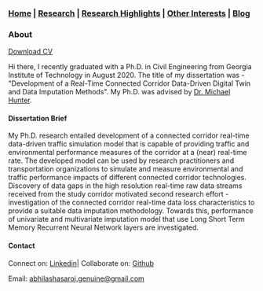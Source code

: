 ### [Home](README.md) | [Research](research_projects.md) | [Research Highlights](/research.md) | [Other Interests](other_interests.md) | [Blog](blog.md) 
 
### About
[Download CV](/Curriculum_vitae_Abhilasha_Saroj.pdf)

Hi there, I recently graduated with a Ph.D. in Civil Engineering from Georgia Institute of Technology in August 2020. The title of my dissertation was - "Development of a Real-Time Connected Corridor Data-Driven Digital Twin and Data Imputation Methods". My Ph.D. was advised by [Dr. Michael Hunter](https://ce.gatech.edu/people/Faculty/811/overview).

#### Dissertation Brief
My Ph.D. research entailed development of a connected corridor real-time data-driven traffic simulation model that is capable of providing traffic and environmental performance measures of the corridor at a (near) real-time rate. The developed model can be used by research practitioners and transportation organizations to simulate and measure environmental and traffic performance impacts of different connected corridor technologies. Discovery of data gaps in the high resolution real-time raw data streams received from the study corridor motivated second research effort - investigation of the connected corridor real-time data loss characteristics to provide a suitable data imputation methodology. Towards this, performance of univariate and multivariate imputation model that use Long Short Term Memory Recurrent Neural Network layers are investigated. 

#### Contact
Connect on: [Linkedin](https://www.linkedin.com/in/abhilasha-saroj-gatech/)| Collaborate on: [Github](https://github.com/abhilashasaroj)

Email: abhilashasaroj.genuine@gmail.com
